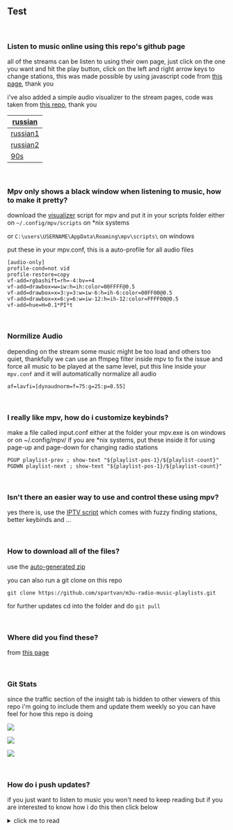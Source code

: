 ## Test
<br>

### Listen to music online using this repo's github page
all of the streams can be listen to using their own page, just click on the one you want and hit the play button, click on the left and right arrow keys to change stations, this was made possible by using javascript code from [this page](https://www.draketo.de/software/m3u-player.html), thank you

i've also added a simple audio visualizer to the stream pages, code was taken from [this repo](https://github.com/wayou/audio-visualizer-with-controls), thank you

<div align="left">

| [russian](https://spartvan.github.io/m3u-radio-music-playlists/stuff/russian.html) |
|---|
| [russian1](https://spartvan.github.io/m3u-radio-music-playlists/stuff/russian1.html) | 
| [russian2](https://spartvan.github.io/m3u-radio-music-playlists/stuff/russian2.html) | 
| [90s](https://spartvan.github.io/m3u-radio-music-playlists/stuff/90s.html) ||

<br>

### Mpv only shows a black window when listening to music, how to make it pretty?
download the [visualizer](https://raw.githubusercontent.com/mfcc64/mpv-scripts/master/visualizer.lua) script for mpv and put it in your scripts folder either on `~/.config/mpv/scripts` on *nix systems 

or `C:\users\USERNAME\AppData\Roaming\mpv\scripts\` on windows

put these in your mpv.conf, this is a auto-profile for all audio files
```
[audio-only]
profile-cond=not vid
profile-restore=copy
vf-add=rgbashift=rh=-4:bv=+4
vf-add=drawbox=w=iw:h=ih:color=00FFFF@0.5
vf-add=drawbox=x=3:y=3:w=iw-6:h=ih-6:color=00FF00@0.5
vf-add=drawbox=x=6:y=6:w=iw-12:h=ih-12:color=FFFF00@0.5
vf-add=hue=H=0.1*PI*t
```

<br>

### Normilize Audio
depending on the stream some music might be too load and others too quiet, thankfully we can use an ffmpeg filter inside mpv to fix the issue and force all music to be played at the same level, put this line inside your `mpv.conf` and it will automatically normalize all audio
```
af=lavfi=[dynaudnorm=f=75:g=25:p=0.55]
```

<br>

### I really like mpv, how do i customize keybinds?
make a file called input.conf either at the folder your mpv.exe is on windows or on ~/.config/mpv/ if you are *nix systems, put these inside it for using page-up and page-down for changing radio stations
```
PGUP playlist-prev ; show-text "${playlist-pos-1}/${playlist-count}"
PGDWN playlist-next ; show-text "${playlist-pos-1}/${playlist-count}"
```

<br>

### Isn't there an easier way to use and control these using mpv?
yes there is, use the [IPTV script](https://github.com/gthreepw00d/mpv-iptv) which comes with fuzzy finding stations, better keybinds and ...

<br>

### How to download all of the files?
use the [auto-generated zip](https://github.com/spartvan/m3u-radio-music-playlists/archive/refs/heads/main.zip) 

you can also run a git clone on this repo
```
git clone https://github.com/spartvan/m3u-radio-music-playlists.git
```
for further updates cd into the folder and do ``git pull``

<br>

### Where did you find these?
from [this page](https://www.radio.pervii.com/en/online-playlists-m3u.htm)

<br>

### Git Stats
since the traffic section of the insight tab is hidden to other viewers of this repo i'm going to include them and update them weekly so you can have feel for how this repo is doing

![](stuff/stats_1.jpg)

![](stuff/stats_2.jpg)

![](stuff/stats_3.jpg)

<br>

### How do i push updates?
if you just want to listen to music you won't need to keep reading but if you are interested to know how i do this then click below

<details>
  <summary>click me to read</summary>
  
<br>
  
at first this process was manual but i finally got around to write a simple bash script to make this process fast and easy, i'll go over each step here one by one

1st step: we need to get the links from the website [here](https://www.radio.pervii.com/en/online-playlists-m3u.htm) these files are automatically updated and sorted by popularity but the links themselves never change so after this one line command we don't need to repeat this first step ever again and we can save these links to a text file for future downloads
```
lynx --dump --listonly --nonumbers https://www.radio.pervii.com/en/online-playlists-m3u.htm | grep ".m3u" | grep "top_radio" > list.txt
```
now for the explanation of what we did: 

lynx is a terminal web browser that doesn't load any kind of media and only shows links, text and stylings, we use it's `--dump` flag to save all the text and links from the website

grep is a powerful program that takes strings of characters and grep them to assist us in finding the stuff we need we used a pipe `|` to take the information lynx gave us and send it to grep, we first look for every `.m3u` file in the page and then further filter these links by `top_radio` in the next grep command to only get the file links we need, finlay use `>` to write all of these information to the `list.txt` in the current directory we are in

2nd step: we use aria2 to download these files to our preferred directory in our case `~/Music/bare_m3u/`
```
/usr/bin/aria2c -x 16 -j 4 -i ~/Music/list.txt -d ~/Music/bare_m3u/
```
note that every time we use a program in a script we want to avoid using `cd` (change directory) and always want to use the full path of every program we use, for finding where a program is just do which and then the name of the program like this: ``which aria2c`` which gives us this ``/usr/bin/aria2c``

the flags we used with aria2 is as follows: `-x 16` tells aria2 to use 16 connections to download every file (this makes the download faster), `-j 4` makes it that aria2 download 4 files at a time, `-i` takes our input txt file we made in the first step and `-d` tells aria2 to download to that specific directory

3rd step: remove the top_radio_ prefix from every file since it's not needed for our use case
```
for f in ~/Music/bare_m3u/*.m3u ; do mv "$f" "$(echo "$f" | sed -e 's/top_radio_//g')"; done
```

4rd step: make the `---everything-full.m3u` out of our downloaded m3u files
```
cat $( ls ~/Music/bare_m3u/*.m3u -v ) | awk '!seen[$0]++' > ~/Music/bare_m3u/---everything-full.m3u
```
because `cat` doesn't list alphabetically we use `ls` in tandem with it, use `awk` to remove duplicate lines

4.5 step: make the lite version of everything-full
```
cat ~/Music/bare_m3u/---everything-full.m3u | sed -n '/^#/!p' > ~/Music/bare_m3u/---everything-lite.m3u
```
use `sed` to remove every line that starts with `#` to make the final file smaller and write everything to the final m3u stream
  
5rd step: make the ---randomized.m3u and ---sorted.m3u stream by shuffling the contents of ---everything.m3u
```
cat ~/Music/bare_m3u/---everything-lite.m3u | shuf > ~/Music/bare_m3u/---randomized.m3u
```
`shuf` does the shuffling for us

```
cat ~/Music/bare_m3u/---everything-lite.m3u | sort | awk 'length>10' > ~/Music/bare_m3u/---sorted.m3u
```
`sort` sorts the links for us and we use `awk` to remove the few broken links that are less than 10 characters 
  
6rd step: move everything to our repos git directory, all the git stuff happens here, the move command overwrites everything that was there before
```
mv ~/Music/bare_m3u/*.m3u ~/Music/m3u-radio-music-playlists
```

last step: add, commit and push to your repo
```
git -C ~/Music/m3u-radio-music-playlists add .
git -C ~/Music/m3u-radio-music-playlists commit -m "updating"
git -C ~/Music/m3u-radio-music-playlists push
```
you will need a personal access token for repeat pushes to your repo from the terminal, look [here](https://docs.github.com/en/get-started/getting-started-with-git/why-is-git-always-asking-for-my-password) for more information about it 

if you are the only person who uses your computer you can set git to always remember your username & password using this command on your repos local folder:
```
git config credential.helper store
```
the next time you put your username and password git is going to remember it and never ask for it again

now for the complete script, save it to a file and give it `.sh` extension and run ``chmod +x script.sh`` on it and it's ready to use, next time you want to push an update just do ``script.sh`` in your terminal
```
#!/bin/bash

/usr/bin/aria2c -x 16 -j 4 -i ~/Music/list.txt -d ~/Music/bare_m3u/
for f in ~/Music/bare_m3u/*.m3u ; do mv "$f" "$(echo "$f" | sed -e 's/top_radio_//g')"; done
cat $( ls ~/Music/bare_m3u/*.m3u -v ) | awk '!seen[$0]++' > ~/Music/bare_m3u/---everything-full.m3u
cat ~/Music/bare_m3u/---everything-full.m3u | sed -n '/^#/!p' > ~/Music/bare_m3u/---everything-lite.m3u
cat ~/Music/bare_m3u/---everything-lite.m3u | shuf > ~/Music/bare_m3u/---randomized.m3u
cat ~/Music/bare_m3u/---everything-lite.m3u | sort | awk 'length>10' > ~/Music/bare_m3u/---sorted.m3u
mv ~/Music/bare_m3u/*.m3u ~/Music/m3u-radio-music-playlists
git -C ~/Music/m3u-radio-music-playlists add .
git -C ~/Music/m3u-radio-music-playlists commit -m "`date +'%Y/%b/%d - %I:%M:%S %p'`"
git -C ~/Music/m3u-radio-music-playlists push
```

</details>
